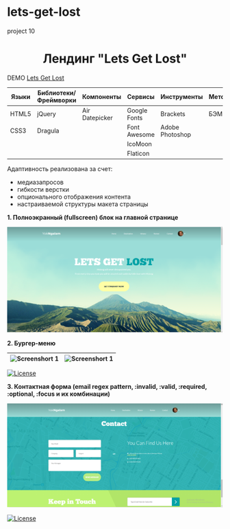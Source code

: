 # lets-get-lost
 project 10
<h1 align="center">Лендинг "Lets Get Lost"</h1>

DEMO [Lets Get Lost](https://zena86.github.io/lets-get-lost/)

Языки |Библиотеки/Фреймворки|  Компоненты  |  Сервисы    |  Инструменты  |Методология|  Прочие
------|---------------------|--------------|-------------|---------------|-----------|-----------
HTML5 |jQuery               |Air Datepicker|Google Fonts |Brackets       |БЭМ        |CSS flexbox
CSS3  |Dragula              |              |Font Awesome |Adobe Photoshop|           |
&nbsp;|                     |              |IcoMoon      |               |           |
&nbsp;|                     |              |Flaticon     |               |           |

Адаптивность реализована за счет:
* медиазапросов
* гибкости верстки
* опционального отображения контента
* настраиваемой структуры макета страницы

**1. Полноэкранный (fullscreen) блок на главной странице**

![Screenshort 1](/images/imgreadme/screen-main.png)

**2. Бургер-меню**

![Screenshort 1](/images/imgreadme/screenshort-burger.png)|![Screenshort 1](/images/imgreadme/screenshort-burger2.png)
----------------------------------------------------------|-----------------------------------------------------------

[![License](https://img.shields.io/badge/License-Apache%202.0-blue.svg)](https://opensource.org/licenses/Apache-2.0)

**3. Контактная форма (email regex pattern, :invalid, :valid, :required, :optional, :focus и их комбинации)**

![Screenshort 1](/images/imgreadme/screen-contact.png)


[![License](https://img.shields.io/badge/License-Apache%202.0-blue.svg)](https://opensource.org/licenses/Apache-2.0)



